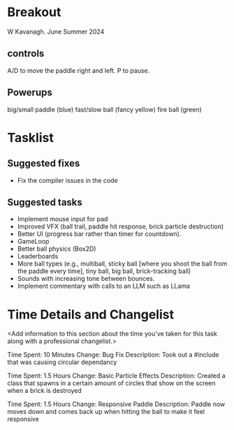# Breakout

W Kavanagh. June Summer 2024

## controls

A/D to move the paddle right and left.
P to pause.

## Powerups

big/small paddle (blue)
fast/slow ball (fancy yellow)
fire ball (green)

# Tasklist

## Suggested fixes

* Fix the compiler issues in the code

## Suggested tasks

* Implement mouse input for pad
* Improved VFX (ball trail, paddle hit response, brick particle destruction)
* Better UI (progress bar rather than timer for countdown).
* GameLoop
* Better ball physics (Box2D)
* Leaderboards
* More ball types (e.g., multiball, sticky ball [where you shoot the ball from the paddle every time], tiny ball, big ball, brick-tracking ball)
* Sounds with increasing tone between bounces.
* Implement commentary with calls to an LLM such as LLama

# Time Details and Changelist
<Add information to this section about the time you've taken for this task along with a professional changelist.>

Time Spent: 10  Minutes
Change: Bug Fix 
Description: Took out a #include that was causing circular dependancy

Time Spent: 1.5 Hours
Change: Basic Particle Effects
Description: Created a class that spawns in a certain amount of circles that show on the screen when a brick is destroyed

Time Spent: 1.5 Hours
Change: Responsive Paddle 
Description: Paddle now moves down and comes back up when hitting the ball to make it feel responsive

